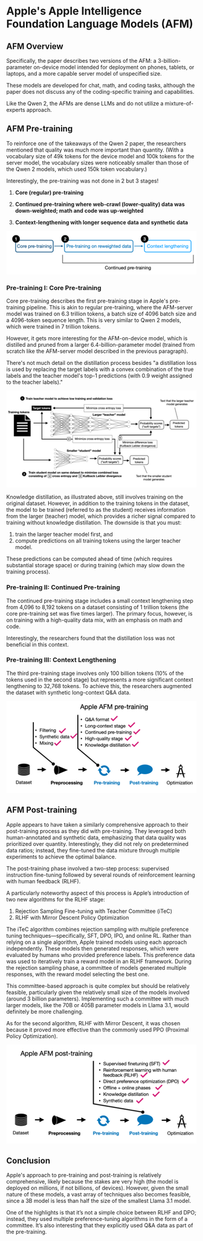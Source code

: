 # **Apple's Apple Intelligence Foundation Language Models (AFM)**

## **AFM Overview**

Specifically, the paper describes two versions of the AFM: a 3-billion-parameter on-device model intended for deployment on phones, tablets, or laptops, and a more capable server model of unspecified size. 

These models are developed for chat, math, and coding tasks, although the paper does not discuss any of the coding-specific training and capabilities.

Like the Qwen 2, the AFMs are dense LLMs and do not utilize a mixture-of-experts approach.


## **AFM Pre-training**

To reinforce one of the takeaways of the Qwen 2 paper, the researchers mentioned that quality was much more important than quantity. (With a vocabulary size of 49k tokens for the device model and 100k tokens for the server model, the vocabulary sizes were noticeably smaller than those of the Qwen 2 models, which used 150k token vocabulary.) 

Interestingly, the pre-training was not done in 2 but 3 stages!

1. **Core (regular) pre-training**

2. **Continued pre-training where web-crawl (lower-quality) data was down-weighted; math and code was up-weighted**

3. **Context-lengthening with longer sequence data and synthetic data**


![Continued Pretraining](../images/continued-pretraining.png)



### **Pre-training I: Core Pre-training**

Core pre-training describes the first pre-training stage in Apple's pre-training pipeline. This is akin to regular pre-training, where the AFM-server model was trained on 6.3 trillion tokens, a batch size of 4096 batch size and a 4096-token sequence length. This is very similar to Qwen 2 models, which were trained in 7 trillion tokens.

However, it gets more interesting for the AFM-on-device model, which is distilled and pruned from a larger 6.4-billion-parameter model (trained from scratch like the AFM-server model described in the previous paragraph).

There's not much detail on the distillation process besides "a distillation loss is used by replacing the target labels with a convex combination of the true labels and the teacher model's top-1 predictions (with 0.9 weight assigned to the teacher labels)."

![Knowledge Distillation](../images/knowledge-distillation.jpg)


Knowledge distillation, as illustrated above, still involves training on the original dataset. However, in addition to the training tokens in the dataset, the model to be trained (referred to as the student) receives information from the larger (teacher) model, which provides a richer signal compared to training without knowledge distillation. The downside is that you must: 

1) train the larger teacher model first, and 
2) compute predictions on all training tokens using the larger teacher model. 

These predictions can be computed ahead of time (which requires substantial storage space) or during training (which may slow down the training process).


### **Pre-training II: Continued Pre-training**

The continued pre-training stage includes a small context lengthening step from 4,096 to 8,192 tokens on a dataset consisting of 1 trillion tokens (the core pre-training set was five times larger). The primary focus, however, is on training with a high-quality data mix, with an emphasis on math and code. 

Interestingly, the researchers found that the distillation loss was not beneficial in this context.


### **Pre-training III: Context Lengthening**

The third pre-training stage involves only 100 billion tokens (10% of the tokens used in the second stage) but represents a more significant context lengthening to 32,768 tokens. To achieve this, the researchers augmented the dataset with synthetic long-context Q&A data.


![AFM Pre-training](../images/AFm-pretraining.png)



## **AFM Post-training**

Apple appears to have taken a similarly comprehensive approach to their post-training process as they did with pre-training. They leveraged both human-annotated and synthetic data, emphasizing that data quality was prioritized over quantity. Interestingly, they did not rely on predetermined data ratios; instead, they fine-tuned the data mixture through multiple experiments to achieve the optimal balance.

The post-training phase involved a two-step process: supervised instruction fine-tuning followed by several rounds of reinforcement learning with human feedback (RLHF).


A particularly noteworthy aspect of this process is Apple’s introduction of two new algorithms for the RLHF stage:

1. Rejection Sampling Fine-tuning with Teacher Committee (iTeC)
2. RLHF with Mirror Descent Policy Optimization


The iTeC algorithm combines rejection sampling with multiple preference tuning techniques—specifically, SFT, DPO, IPO, and online RL. Rather than relying on a single algorithm, Apple trained models using each approach independently. These models then generated responses, which were evaluated by humans who provided preference labels. This preference data was used to iteratively train a reward model in an RLHF framework. During the rejection sampling phase, a committee of models generated multiple responses, with the reward model selecting the best one.


This committee-based approach is quite complex but should be relatively feasible, particularly given the relatively small size of the models involved (around 3 billion parameters). Implementing such a committee with much larger models, like the 70B or 405B parameter models in Llama 3.1, would definitely be more challenging.

As for the second algorithm, RLHF with Mirror Descent, it was chosen because it proved more effective than the commonly used PPO (Proximal Policy Optimization).


![AFM Post-training](../images/AFM-post-training.png)


## **Conclusion**

Apple's approach to pre-training and post-training is relatively comprehensive, likely because the stakes are very high (the model is deployed on millions, if not billions, of devices). However, given the small nature of these models, a vast array of techniques also becomes feasible, since a 3B model is less than half the size of the smallest Llama 3.1 model.

One of the highlights is that it’s not a simple choice between RLHF and DPO; instead, they used multiple preference-tuning algorithms in the form of a committee. It’s also interesting that they explicitly used Q&A data as part of the pre-training.






